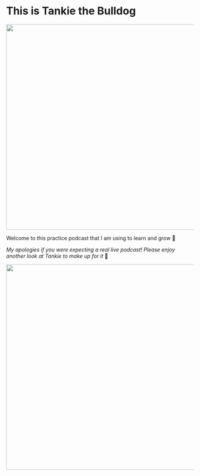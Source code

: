 # This is Tankie the Bulldog

<img src="tankie_soccer_2.JPG" width="550">
  
Welcome to this practice podcast that I am using to learn and grow 🌳
  
*My apologies if you were expecting a real live podcast! Please enjoy another look at Tankie to make up for it* 🙂

<img src="tankie_soccer_4.JPG" width="550">
